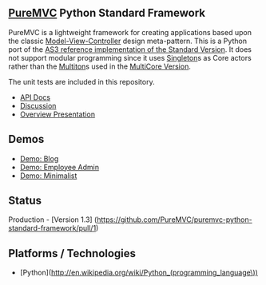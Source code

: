## [PureMVC](http://puremvc.github.com/) Python Standard Framework
PureMVC is a lightweight framework for creating applications based upon the classic [Model-View-Controller](http://en.wikipedia.org/wiki/Model-view-controller) design meta-pattern. This is a Python port of the [AS3 reference implementation of the Standard Version](https://github.com/PureMVC/puremvc-as3-standard-framework/wiki). It does not support modular programming since it uses [Singleton](http://en.wikipedia.org/wiki/Singleton_pattern)s as Core actors rather than the [Multiton](http://en.wikipedia.org/wiki/Multiton)s used in the [MultiCore Version](https://github.com/PureMVC/puremvc-python-multicore-framework/wiki/).

The unit tests are included in this repository.

* [API Docs](http://darkstar.puremvc.org/content_header.html?url=http://puremvc.org/pages/docs/Python/docs&desc=PureMVC%20API%20Docs:%20PureMVC%20Standard%20for%20Python)
* [Discussion](http://forums.puremvc.org/index.php?board=76.0)
* [Overview Presentation](http://puremvc.tv/#P100)

## Demos
* [Demo: Blog](https://github.com/PureMVC/puremvc-python-demo-gae-blog/wiki)
* [Demo: Employee Admin](https://github.com/PureMVC/puremvc-python-demo-wxpython-employeeadmin/wiki)
* [Demo: Minimalist](https://github.com/PureMVC/puremvc-python-demo-wxpython-minimalist/wiki)

## Status
Production - [Version 1.3] (https://github.com/PureMVC/puremvc-python-standard-framework/pull/1)

## Platforms / Technologies
* [Python](http://en.wikipedia.org/wiki/Python_(programming_language\))